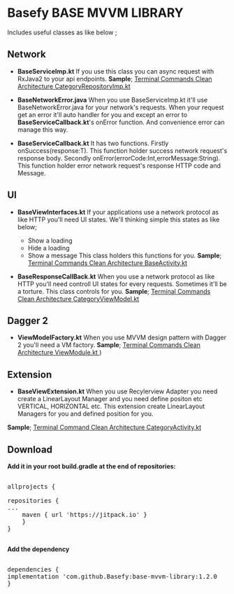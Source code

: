 # Basefy BASE MVVM LIBRARY
Includes useful classes as like below ;

 

  ## Network
- **BaseServiceImp.kt**
		If you use this class you can async request with RxJava2 to your api endpoints. 
		**Sample**;
			[Terminal Commands Clean Architecture CategoryRepositoryImp.kt](https://github.com/hsmnzaydn/term-commands-clean/blob/master/app/src/main/java/com/hsmnzaydn/term_commands_clean/Category/data/repository/CategoryRepositoryImpl.kt)

- **BaseNetworkError.java**
	When you use BaseServiceImp.kt it'll use BaseNetworkError.java for your network's requests.  When your request get an error it'll auto handler for you and except an error to **BaseServiceCallback.kt**'s onError function. And convenience error can manage this way.

- **BaseServiceCallback.kt**
It has two functions. Firstly onSuccess(response:T). This function holder success network request's response body. Secondly onError(errorCode:Int,errorMessage:String). This function holder error network request's response HTTP code and Message. 

## UI
 - **BaseViewInterfaces.kt**
If your applications use a network protocol as like HTTP you'll need UI states. We'll thinking simple this states as like below;
	 - Show a loading
	 - Hide a loading
	 - Show a message
This class holders this functions for you. **Sample**;
			[Terminal Commands Clean Architecture BaseActivity.kt](https://github.com/hsmnzaydn/term-commands-clean/blob/master/app/src/main/java/com/hsmnzaydn/term_commands_clean/base/BaseActivity.kt)

- **BaseResponseCallBack.kt**
 When you use a network protocol as like HTTP you'll need controll UI states for every requests. Sometimes it'll be a torture. This class controls for you. **Sample**;
			[Terminal Commands Clean Architecture CategoryViewModel.kt](https://github.com/hsmnzaydn/term-commands-clean/blob/master/app/src/main/java/com/hsmnzaydn/term_commands_clean/Category/presentation/CategoryViewModel.kt)

## Dagger 2

- **ViewModelFactory.kt**
 When you use MVVM design pattern with Dagger 2 you'll need a VM factory. **Sample**;
			[Terminal Commands Clean Architecture ViewModule.kt ](https://github.com/hsmnzaydn/term-commands-clean/blob/master/app/src/main/java/com/hsmnzaydn/term_commands_clean/di/modules/ViewModule.kt))

## Extension
- **BaseViewExtension.kt**
When you use Recylerview Adapter you need create a LinearLayout Manager and you need define positon etc VERTICAL, HORIZONTAL etc. This extension create LinearLayout Managers for you and defined position for you.

**Sample**;
[Terminal Command Clean Architecture CategoryActivity.kt](https://github.com/hsmnzaydn/term-commands-clean/blob/master/app/src/main/java/com/hsmnzaydn/term_commands_clean/ui/category/CategoryActivity.kt)


##  Download

**Add it in your root build.gradle at the end of repositories:**

<pre>

allprojects {

repositories {
...
    maven { url 'https://jitpack.io' }
    }
}

</pre>

  

**Add the dependency**

<pre>

dependencies {
implementation 'com.github.Basefy:base-mvvm-library:1.2.0
}

</pre>
